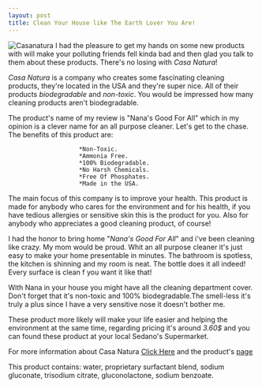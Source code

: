 ```yaml
---
layout: post
title: Clean Your House like The Earth Lover You Are!
---
```

![Casanatura](http://casanaturaproducts.com/wp-content/uploads/2014/07/AllPurpose1200X4801-1024x409.jpg)
I had the pleasure to get my hands on some new products with will make your polluting friends fell kinda bad and then glad you talk to them about these products. There's no losing with _Casa Natura_!

_Casa Natura_ is a company who creates some fascinating cleaning products, they're located in the USA and they're super nice. 
All of their products _biodegradable_ and _non-toxic_. You would be impressed how many cleaning products aren't biodegradable.

The product's name of my review is "Nana's Good For All" which in my opinion is a clever name for an all purpose cleaner. Let's get to the chase. 
The benefits of this product are: 

                        *Non-Toxic.
                        *Ammonia Free.
                        *100% Biodegradable.
                        *No Harsh Chemicals.
                        *Free Of Phosphates.
                        *Made in the USA.

The main focus of this company is to improve your health. This product is made for anybody who cares for the environment and for his health, if you have tedious allergies or sensitive skin this is the product for you.
Also for anybody who appreciates a good cleaning product, of course!

I had the honor to bring home "_Nana's Good For All_" and i've been cleaning like crazy. My mom would be proud. Whit an all purpose cleaner it's just easy to make your home presentable in minutes.
The bathroom is spotless, the kitchen is shinning and my room is neat. The bottle does it all indeed! Every surface is clean f you want it like that!

With Nana in your house you might have all the cleaning department cover. Don't forget that it's non-toxic and 100% biodegradable.The smell-less it's truly a plus since I have a very sensitive nose it doesn't bother me.

These product more likely will make your life easier and helping the environment at the same time, regarding pricing it's around _3.60$_ and you can found these product at your local Sedano's Supermarket.

For more information about Casa Natura [Click Here](http://casanaturaproducts.com/) and the product's [page](http://casanaturaproducts.com/portfolio-item/nanas-good-for-all-all-purpose-cleaner/)

This product contains: water, proprietary surfactant blend, sodium gluconate, trisodium citrate, gluconolactone, sodium benzoate.
